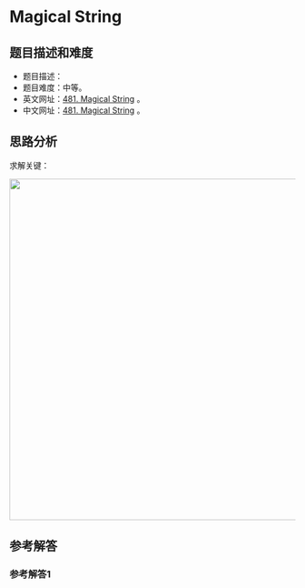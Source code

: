 # Magical String

## 题目描述和难度
+ 题目描述：
+ 题目难度：中等。
+ 英文网址：[481. Magical String](https://leetcode.com/problems/magical-string/description/)  。
+ 中文网址：[481. Magical String](https://leetcode-cn.com/problems/magical-string/description/)  。
## 思路分析
求解关键：

<img src="https://liweiwei1419.github.io/images/leetcode-solution/" width="600">

## 参考解答
### 参考解答1

```java

```